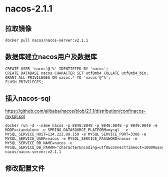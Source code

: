 # nacos-2.1.1

## 拉取镜像
```
docker pull nacos/nacos-server:v2.1.1
```
 
## 数据库建立nacos用户及数据库
```
CREATE USER 'nacos'@'%' IDENTIFIED BY 'nacos';
CREATE DATABASE nacos CHARACTER SET utf8mb4 COLLATE utf8mb4_bin;
GRANT ALL PRIVILEGES ON nacos.* TO 'nacos'@'%';
FLUSH PRIVILEGES;
```

 
## 插入nacos-sql 
https://github.com/alibaba/nacos/blob/2.1.1/distribution/conf/nacos-mysql.sql
 
```
docker run -d --name nacos -p 8848:8848 -p 9848:9848 -p 9849:9849 -e MODE=standalone -e SPRING_DATASOURCE_PLATFORM=mysql  -e MYSQL_SERVICE_HOST=124.222.89.159 -e MYSQL_SERVICE_PORT=3308 -e MYSQL_SERVICE_USER=nacos -e MYSQL_SERVICE_PASSWORD=nacos -e MYSQL_SERVICE_DB_NAME=nacos -e MYSQL_SERVICE_DB_PARAM="characterEncoding=utf8&connectTimeout=10000&socketTimeout=30000&autoReconnect=true&serverTimezone=UTC" nacos/nacos-server:v2.1.1
```

## 修改配置文件
